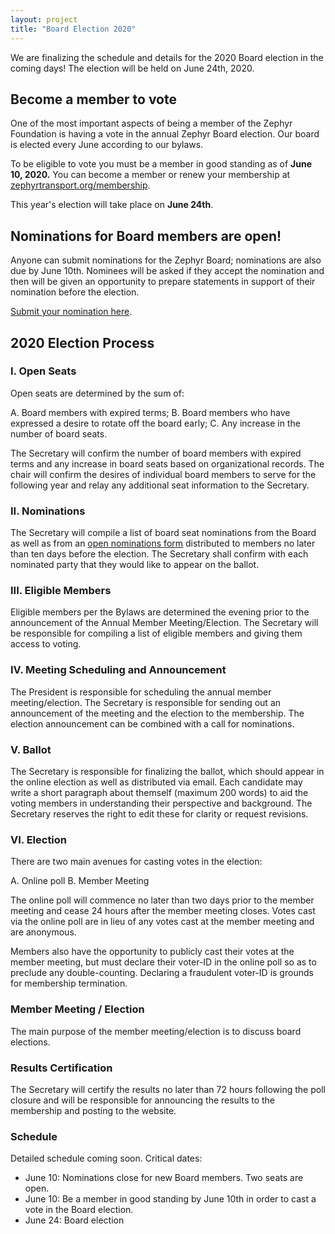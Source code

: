 ```yaml
---
layout: project
title: "Board Election 2020"
---
```


We are finalizing the schedule and details for the 2020 Board election in the coming days! The election will be held on June 24th, 2020.

## Become a member to vote

One of the most important aspects of being a member of the Zephyr Foundation
is having a vote in the annual Zephyr Board election. Our board is elected every June according to our bylaws.

To be eligible to vote you must be a member in good standing as of **June 10, 2020.** You can become a member or renew your membership at <a href="/membership/">zephyrtransport.org/membership</a>.

This year's election will take place on **June 24th**.

## Nominations for Board members are open!

Anyone can submit nominations for the Zephyr Board; nominations are also
due by June 10th. Nominees will be asked if they accept the nomination
and then will be given an opportunity to prepare statements in support
of their nomination before the election.

<a target="_blank" href="https://docs.google.com/forms/d/112mL1g66iiu1eyWZwiooiMZEkM_feoaMVOahGTJkz9Q">Submit your nomination here</a>.

## 2020 Election Process

### I. Open Seats

Open seats are determined by the sum of:

A. Board members with expired terms;
B. Board members who have expressed a desire to rotate off the board early;
C. Any increase in the number of board seats.

The Secretary will confirm the number of board members with expired terms and any increase in board seats based on organizational records. The chair will confirm the desires of individual board members to serve for the following year and relay any additional seat information to the Secretary.

### II. Nominations

The Secretary will compile a list of board seat nominations from the Board as well as from an [open nominations form](https://docs.google.com/forms/d/112mL1g66iiu1eyWZwiooiMZEkM_feoaMVOahGTJkz9Q) distributed to members no later than ten days before the election. The Secretary shall confirm with each nominated party that they would like to appear on the ballot.

### III. Eligible Members

Eligible members per the Bylaws are determined the evening prior to the announcement of the Annual Member Meeting/Election. The Secretary will be responsible for compiling a list of eligible members and giving them access to voting.

### IV. Meeting Scheduling and Announcement

The President is responsible for scheduling the annual member meeting/election. The Secretary is responsible for sending out an announcement of the meeting and the election to the membership. The election announcement can be combined with a call for nominations.

### V. Ballot

The Secretary is responsible for finalizing the ballot, which should appear in the online election as well as distributed via email. Each candidate may write a short paragraph about themself (maximum 200 words) to aid the voting members in understanding their perspective and background. The Secretary reserves the right to edit these for clarity or request revisions.

### VI. Election

There are two main avenues for casting votes in the election:

A. Online poll
B. Member Meeting

The online poll will commence no later than two days prior to the member meeting and cease 24 hours after the member meeting closes. Votes cast via the online poll are in lieu of any votes cast at the member meeting and are anonymous.

Members also have the opportunity to publicly cast their votes at the member meeting, but must declare their voter-ID in the online poll so as to preclude any double-counting. Declaring a fraudulent voter-ID is grounds for membership termination.

### Member Meeting / Election

The main purpose of the member meeting/election is to discuss board elections.

### Results Certification

The Secretary will certify the results no later than 72 hours following the poll closure and will be responsible for announcing the results to the membership and posting to the website.

### Schedule

Detailed schedule coming soon. Critical dates:

- June 10: Nominations close for new Board members. Two seats are open.
- June 10: Be a member in good standing by June 10th in order to cast a vote in the Board election.
- June 24: Board election

